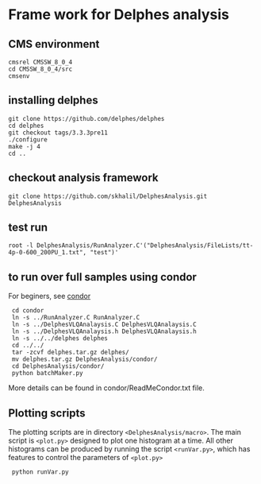 # Frame work for Delphes analysis #

## CMS environment

    cmsrel CMSSW_8_0_4
    cd CMSSW_8_0_4/src
    cmsenv

## installing delphes

    git clone https://github.com/delphes/delphes
    cd delphes
    git checkout tags/3.3.3pre11
    ./configure
    make -j 4
    cd ..

## checkout analysis framework

    git clone https://github.com/skhalil/DelphesAnalysis.git DelphesAnalysis

## test run

    root -l DelphesAnalysis/RunAnalyzer.C'("DelphesAnalysis/FileLists/tt-4p-0-600_200PU_1.txt", "test")'

## to run over full samples using condor

For beginers, see [condor](http://uscms.org/uscms_at_work/physics/computing/setup/batch_systems.shtml")

     cd condor
     ln -s ../RunAnalyzer.C RunAnalyzer.C
     ln -s ../DelphesVLQAnalaysis.C DelphesVLQAnalaysis.C
     ln -s ../DelphesVLQAnalaysis.h DelphesVLQAnalaysis.h
     ln -s ../../delphes delphes
     cd ../../
     tar -zcvf delphes.tar.gz delphes/
     mv delphes.tar.gz DelphesAnalysis/condor/
     cd DelphesAnalysis/condor/
     python batchMaker.py

More details can be found in condor/ReadMeCondor.txt file.

## Plotting scripts

The plotting scripts are in directory `<DelphesAnalysis/macro>`. The main script is `<plot.py>` designed to plot one histogram at a time. All other histograms can be produced by running the script `<runVar.py>`, which has features to control the parameters of `<plot.py>`

     python runVar.py
              